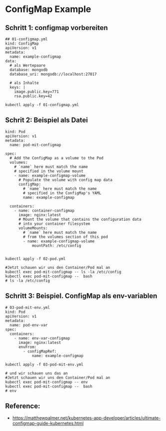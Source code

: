# ConfigMap Example 

## Schritt 1: configmap vorbereiten 
```
## 01-configmap.yml
kind: ConfigMap 
apiVersion: v1 
metadata:
  name: example-configmap 
data:
  # als Wertepaare
  database: mongodb
  database_uri: mongodb://localhost:27017
  
  # als Inhalte 
  keys: | 
    image.public.key=771 
    rsa.public.key=42
```

```
kubectl apply -f 01-configmap.yml 
```

## Schrit 2: Beispiel als Datei 
```
kind: Pod 
apiVersion: v1 
metadata:
  name: pod-mit-configmap 

spec:
  # Add the ConfigMap as a volume to the Pod
  volumes:
    # `name` here must match the name
    # specified in the volume mount
    - name: example-configmap-volume
      # Populate the volume with config map data
      configMap:
        # `name` here must match the name 
        # specified in the ConfigMap's YAML 
        name: example-configmap

  containers:
    - name: container-configmap
      image: nginx:latest
      # Mount the volume that contains the configuration data 
      # into your container filesystem
      volumeMounts:
        # `name` here must match the name
        # from the volumes section of this pod
        - name: example-configmap-volume
            mountPath: /etc/config


```

```
kubectl apply -f 02-pod.yml 
```

```
#Jetzt schauen wir uns den Container/Pod mal an
kubectl exec pod-mit-configmap -- ls -la /etc/config
kubectl exec pod-mit-configmap --  bash
# ls -la /etc/config 
```

## Schritt 3: Beispiel. ConfigMap als env-variablen 

```
# 03-pod-mit-env.yml 
kind: Pod 
apiVersion: v1 
metadata:
  name: pod-env-var 
spec:
  containers:
    - name: env-var-configmap
      image: nginx:latest 
      envFrom:
        - configMapRef:
            name: example-configmap

```

```
kubectl apply -f 03-pod-mit-env.yml
```

```
# und wir schauen uns das an 
#Jetzt schauen wir uns den Container/Pod mal an
kubectl exec pod-mit-configmap -- env
kubectl exec pod-mit-configmap --  bash
# env

```


## Reference: 

 * https://matthewpalmer.net/kubernetes-app-developer/articles/ultimate-configmap-guide-kubernetes.html

